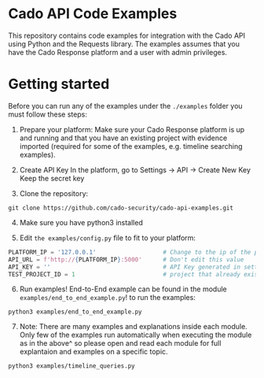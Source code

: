 # Cado API Code Examples
This repository contains code examples for integration with the Cado API using Python and the Requests library.
The examples assumes that you have the Cado Response platform and a user with admin privileges.

# Getting started
Before you can run any of the examples under the `./examples` folder you must follow these steps:

1. Prepare your platform:
Make sure your Cado Response platform is up and running and that you have an existing project with evidence imported (required for some of the examples, e.g. timeline searching examples).

2. Create API Key
In the platform, go to Settings -> API -> Create New Key
Keep the secret key

3. Clone the repository:
```
git clone https://github.com/cado-security/cado-api-examples.git
```

4. Make sure you have python3 installed

5. Edit `the examples/config.py` file to fit to your platform:
```python
PLATFORM_IP = '127.0.0.1'                   # Change to the ip of the platform
API_URL = f'http://{PLATFORM_IP}:5000'      # Don't edit this value
API_KEY = ''                                # API Key generated in settings
TEST_PROJECT_ID = 1                         # project that already exists
```

6. Run examples!
End-to-End example can be found in the module `examples/end_to_end_example.py`!
to run the examples:
```
python3 examples/end_to_end_example.py
```

7. Note:
There are many examples and explanations inside each module. Only few of the examples run automatically when executing the module as in the above^ so please open and read each module for full explantaion and examples on a specific topic.

```
python3 examples/timeline_queries.py
```
